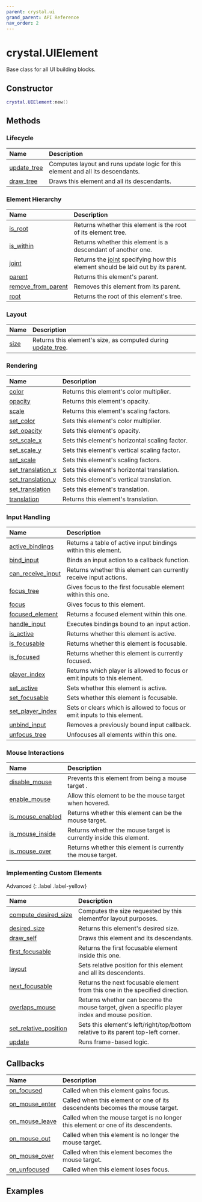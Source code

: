 ```yaml
---
parent: crystal.ui
grand_parent: API Reference
nav_order: 2
---
```


# crystal.UIElement

Base class for all UI building blocks.

## Constructor

```lua
crystal.UIElement:new()
```

## Methods

### Lifecycle

| Name            | Description                                                                     |
| :-------------- | :------------------------------------------------------------------------------ |
| [update_tree]() | Computes layout and runs update logic for this element and all its descendants. |
| [draw_tree]()   | Draws this element and all its descendants.                                     |

### Element Hierarchy

| Name                   | Description                                                                              |
| :--------------------- | :--------------------------------------------------------------------------------------- |
| [is_root]()            | Returns whether this element is the root of its element tree.                            |
| [is_within]()          | Returns whether this element is a descendant of another one.                             |
| [joint]()              | Returns the [joint](joint) specifying how this element should be laid out by its parent. |
| [parent]()             | Returns this element's parent.                                                           |
| [remove_from_parent]() | Removes this element from its parent.                                                    |
| [root]()               | Returns the root of this element's tree.                                                 |

### Layout

| Name     | Description                                                                 |
| :------- | :-------------------------------------------------------------------------- |
| [size]() | Returns this element's size, as computed during [update_tree](update_tree). |

### Rendering

| Name                  | Description                                    |
| :-------------------- | :--------------------------------------------- |
| [color]()             | Returns this element's color multiplier.       |
| [opacity]()           | Returns this element's opacity.                |
| [scale]()             | Returns this element's scaling factors.        |
| [set_color]()         | Sets this element's color multiplier.          |
| [set_opacity]()       | Sets this element's opacity.                   |
| [set_scale_x]()       | Sets this element's horizontal scaling factor. |
| [set_scale_y]()       | Sets this element's vertical scaling factor.   |
| [set_scale]()         | Sets this element's scaling factors.           |
| [set_translation_x]() | Sets this element's horizontal translation.    |
| [set_translation_y]() | Sets this element's vertical translation.      |
| [set_translation]()   | Sets this element's translation.               |
| [translation]()       | Returns this element's translation.            |

### Input Handling

| Name                  | Description                                                              |
| :-------------------- | :----------------------------------------------------------------------- |
| [active_bindings]()   | Returns a table of active input bindings within this element.            |
| [bind_input]()        | Binds an input action to a callback function.                            |
| [can_receive_input]() | Returns whether this element can currently receive input actions.        |
| [focus_tree]()        | Gives focus to the first focusable element within this one.              |
| [focus]()             | Gives focus to this element.                                             |
| [focused_element]()   | Returns a focused element within this one.                               |
| [handle_input]()      | Executes bindings bound to an input action.                              |
| [is_active]()         | Returns whether this element is active.                                  |
| [is_focusable]()      | Returns whether this element is focusable.                               |
| [is_focused]()        | Returns whether this element is currently focused.                       |
| [player_index]()      | Returns which player is allowed to focus or emit inputs to this element. |
| [set_active]()        | Sets whether this element is active.                                     |
| [set_focusable]()     | Sets whether this element is focusable.                                  |
| [set_player_index]()  | Sets or clears which is allowed to focus or emit inputs to this element. |
| [unbind_input]()      | Removes a previously bound input callback.                               |
| [unfocus_tree]()      | Unfocuses all elements within this one.                                  |

### Mouse Interactions

| Name                 | Description                                                        |
| :------------------- | :----------------------------------------------------------------- |
| [disable_mouse]()    | Prevents this element from being a mouse target .                  |
| [enable_mouse]()     | Allow this element to be the mouse target when hovered.            |
| [is_mouse_enabled]() | Returns whether this element can be the mouse target.              |
| [is_mouse_inside]()  | Returns whether the mouse target is currently inside this element. |
| [is_mouse_over]()    | Returns whether this element is currently the mouse target.        |

### Implementing Custom Elements

Advanced
{: .label .label-yellow}

| Name                      | Description                                                                                    |
| :------------------------ | :--------------------------------------------------------------------------------------------- |
| [compute_desired_size]()  | Computes the size requested by this elementfor layout purposes.                                |
| [desired_size]()          | Returns this element's desired size.                                                           |
| [draw_self]()             | Draws this element and its descendants.                                                        |
| [first_focusable]()       | Returns the first focusable element inside this one.                                           |
| [layout]()                | Sets relative position for this element and all its descendents.                               |
| [next_focusable]()        | Returns the next focusable element from this one in the specified direction.                   |
| [overlaps_mouse]()        | Returns whether can become the mouse target, given a specific player index and mouse position. |
| [set_relative_position]() | Sets this element's left/right/top/bottom relative to its parent top-left corner.              |
| [update]()                | Runs frame-based logic.                                                                        |

## Callbacks

| Name               | Description                                                                       |
| :----------------- | :-------------------------------------------------------------------------------- |
| [on_focused]()     | Called when this element gains focus.                                             |
| [on_mouse_enter]() | Called when this element or one of its descendents becomes the mouse target.      |
| [on_mouse_leave]() | Called when the mouse target is no longer this element or one of its descendents. |
| [on_mouse_out]()   | Called when this element is no longer the mouse target.                           |
| [on_mouse_over]()  | Called when this element becomes the mouse target.                                |
| [on_unfocused]()   | Called when this element loses focus.                                             |

## Examples
